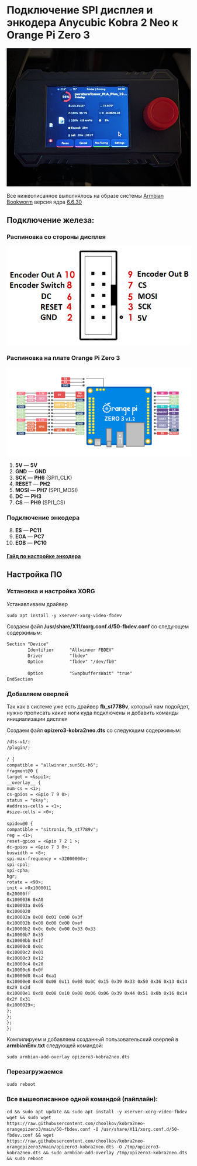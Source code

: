 # Подключение SPI дисплея и энкодера Anycubic Kobra 2 Neo к Orange Pi Zero 3
![](https://github.com/choolkov/kobra2neo-orangepizero3/blob/main/screen.png?raw=true)

Все нижеописанное выполнялось на образе системы [Armbian Bookworm](https://www.armbian.com/orange-pi-zero-3/) версия ядра [6.6.30](https://github.com/armbian/community/releases/download/24.5.0-trunk.532/Armbian_community_24.5.0-trunk.532_Orangepizero3_bookworm_current_6.6.30_minimal.img.xz)


## Подключение железа:
### Распиновка со стороны дисплея
![](https://github.com/choolkov/kobra2neo-orangepizero3/blob/main/kobra2neo_pinout.png?raw=true)
### Распиновка на плате Orange Pi Zero 3
![](https://github.com/choolkov/kobra2neo-orangepizero3/blob/main/opizero3_pinout.png?raw=true)

1) **5V** — **5V**
2) **GND** — **GND**
3) **SCK** — **PH6** (SPI1_CLK)
4) **RESET** — **PH2**
5) **MOSI** — **PH7** (SPI1_MOSI)
6) **DC** — **PH3**
7) **CS** — **PH9** (SPI1_CS)
### Подключение энкодера
8) **ES** — **PC11**
9) **EOA** — **PC7**
10) **EOB** — **PC10**

#### [Гайд по настройке энкодера](https://github.com/choolkov/kobra2neo-orangepizero3/blob/main/ENCODER.md)


## Настройка ПО
### Установка и настройка XORG
Устанавливаем драйвер
```
sudo apt install -y xserver-xorg-video-fbdev
```
Создаем файл **/usr/share/X11/xorg.conf.d/50-fbdev.conf** со следующем содержимым:
```
Section "Device"
        Identifier      "Allwinner FBDEV"
        Driver          "fbdev"
        Option          "fbdev" "/dev/fb0"

        Option          "SwapbuffersWait" "true"
EndSection
```

### Добавляем оверлей
Так как в системе уже есть драйвер **fb_st7789v**, который нам подойдет, нужно прописать какие ноги куда подключены и добавить команды инициализации дисплея

Создаем файл **opizero3-kobra2neo.dts** со следующим содержимым:
```
/dts-v1/;
/plugin/;
  
/ {
compatible = "allwinner,sun50i-h6";
fragment@0 {
target = <&spi1>;
__overlay__ {
num-cs = <1>;
cs-gpios = <&pio 7 9 0>;
status = "okay";
#address-cells = <1>;
#size-cells = <0>;
  
spidev@0 {
compatible = "sitronix,fb_st7789v";
reg = <1>;
reset-gpios = <&pio 7 2 1 >;
dc-gpios = <&pio 7 3 0>;
buswidth = <8>;
spi-max-frequency = <32000000>;
spi-cpol;
spi-cpha;
bgr;
rotate = <90>;
init = <0x1000011
0x20000ff
0x1000036 0xA0
0x100003a 0x05
0x1000020
0x100002a 0x00 0x01 0x00 0x3f
0x100002b 0x00 0x00 0x00 0xef
0x10000b2 0x0c 0x0c 0x00 0x33 0x33
0x10000b7 0x35
0x10000bb 0x1f
0x10000c0 0x0c
0x10000c2 0x01
0x10000c3 0x12
0x10000c4 0x20
0x10000c6 0x0f
0x10000d0 0xa4 0xa1
0x10000e0 0xd0 0x08 0x11 0x08 0x0C 0x15 0x39 0x33 0x50 0x36 0x13 0x14 0x29 0x2d
0x10000e1 0xd0 0x08 0x10 0x08 0x06 0x06 0x39 0x44 0x51 0x0b 0x16 0x14 0x2f 0x31
0x1000029>;
};
};
};
};
```

Компилируем и добавляем созданный пользовательский оверлей в **armbianEnv.txt** следующей командой:
```
sudo armbian-add-overlay opizero3-kobra2neo.dts
```
### Перезагружаемся
```
sudo reboot
```
### Все вышеописанное одной командой (пайплайн):
```
cd && sudo apt update && sudo apt install -y xserver-xorg-video-fbdev wget && sudo wget https://raw.githubusercontent.com/choolkov/kobra2neo-orangepizero3/main/50-fbdev.conf -O /usr/share/X11/xorg.conf.d/50-fbdev.conf && wget https://raw.githubusercontent.com/choolkov/kobra2neo-orangepizero3/main/opizero3-kobra2neo.dts -O /tmp/opizero3-kobra2neo.dts && sudo armbian-add-overlay /tmp/opizero3-kobra2neo.dts && sudo reboot
```

